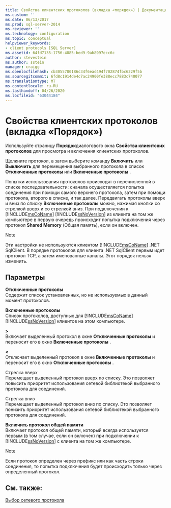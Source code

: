 ```yaml
---
title: Свойства клиентских протоколов (вкладка «порядок») | Документация Майкрософт
ms.custom: ''
ms.date: 06/13/2017
ms.prod: sql-server-2014
ms.reviewer: ''
ms.technology: configuration
ms.topic: conceptual
helpviewer_keywords:
- client protocols [SQL Server]
ms.assetid: 64fd7135-1756-4885-bed9-9ab8997ecc6c
author: stevestein
ms.author: sstein
manager: craigg
ms.openlocfilehash: cb3055780186c34f6ead494f702874fbc6329f5b
ms.sourcegitcommit: 6fd8c1914de4c7ac24900fe388ecc7883c740077
ms.translationtype: MT
ms.contentlocale: ru-RU
ms.lasthandoff: 04/26/2020
ms.locfileid: "63044184"
---
```

# <a name="client-protocols-properties-order-tab"></a>Свойства клиентских протоколов (вкладка «Порядок»)
  Используйте страницу **Порядок**диалогового окна **Свойства клиентских протоколов** для просмотра и включения клиентских протоколов.  
  
 Щелкните протокол, а затем выберите команду **Включить** или **Выключить** для перемещения выбранного протокола в список **Отключенные протоколы** или **Включенные протоколы** .  
  
 Попытки использования протоколов происходят в перечисленной в списке последовательности: сначала осуществляется попытка соединения при помощи самого верхнего протокола, затем при помощи протокола, второго в списке, и так далее. Передвигать протоколы вверх и вниз по списку **Включенные протоколы** можно, нажимая кнопки со стрелкой вверх и со стрелкой вниз. При подключении к [!INCLUDE[msCoName](../../includes/msconame-md.md)] [!INCLUDE[ssNoVersion](../../includes/ssnoversion-md.md)] из клиента на том же компьютере в первую очередь происходит попытка подключения через протокол **Shared Memory** (Общая память), если он включен.  
  
> [!NOTE]  
>  Эти настройки не используются клиентом [!INCLUDE[msCoName](../../includes/msconame-md.md)] .NET SqlClient. В порядке протоколов для клиента .NET SqlClient первым идет протокол TCP, а затем именованные каналы. Этот порядок нельзя изменить.  
  
## <a name="options"></a>Параметры  
 **Отключенные протоколы**  
 Содержит список установленных, но не используемых в данный момент протоколов.  
  
 **Включенные протоколы**  
 Список протоколов, доступных для [!INCLUDE[msCoName](../../includes/msconame-md.md)] [!INCLUDE[ssNoVersion](../../includes/ssnoversion-md.md)] клиентов на этом компьютере.  
  
 **>**  
 Включает выделенный протокол в окне **Отключенные протоколы** и переносит его в окно **Включенные протоколы** .  
  
 **\<**  
 Отключает выделенный протокол в окне **Включенные протоколы** и переносит его в окно **Отключенные протоколы** .  
  
 Стрелка вверх  
 Перемещает выделенный протокол вверх по списку. Это позволяет повысить приоритет использования сетевой библиотекой выбранного протокола для соединений.  
  
 Стрелка вниз  
 Перемещает выделенный протокол вниз по списку. Это позволяет понизить приоритет использования сетевой библиотекой выбранного протокола для соединений.  
  
 **Включить протокол общей памяти**  
 Включает протокол общей памяти, который всегда используется первым (в том случае, если он включен) при подключении к [!INCLUDE[ssNoVersion](../../includes/ssnoversion-md.md)] с клиента на том же компьютере.  
  
> [!NOTE]  
>  Если протокол определен через префикс или как часть строки соединения, то попытка подключения будет происходить только через определенный протокол.  
  
## <a name="see-also"></a>См. также:  
 [Выбор сетевого протокола](../../../2014/tools/configuration-manager/choosing-a-network-protocol.md)  
  
  
